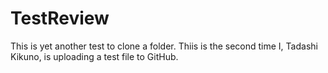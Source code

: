 # TestReview
This is yet another test to clone a folder.
Thiis is the second time I, Tadashi Kikuno, is uploading a test file to GitHub.
